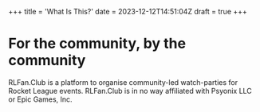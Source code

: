 +++
title = 'What Is This?'
date = 2023-12-12T14:51:04Z
draft = true
+++

# For the community, by the community

RLFan.Club is a platform to organise community-led watch-parties for Rocket League events.
RLFan.Club is in no way affiliated with Psyonix LLC or Epic Games, Inc.
